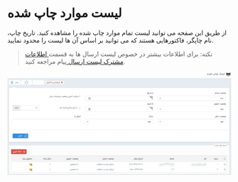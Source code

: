 # لیست موارد چاپ شده

 از طریق این صفحه می توانید لیست تمام موارد چاپ شده را مشاهده کنید. تاریخ چاپ، نام چاپگر، فاکتورهایی هستند که می توانید بر اساس آن ها لیست را محدود نمایید.

> نکته: برای اطلاعات بیشتر در خصوص لیست ارسال ها به قسمت[ اطلاعات مشترک لیست ارسال ](https://github.com/1stco/PayamGostarDocs/blob/master/help%202.5.4/Marketing/moshtarak-abzar/moshtarak-abzar.md)پیام مراجعه کنید.


![](advertising-sendingprint-list.png)


